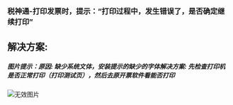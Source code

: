 ### 税神通-打印发票时，提示：“打印过程中，发生错误了，是否确定继续打印”



## 解决方案:

##### 图片提示：原因: 缺少系统文体，安装提示的缺少的字体解决方案: 先检查打印机是否正常打印（打印测试页），然后去原开票软件看能否打印

![无效图片](https://cdn.jsdelivr.net/gh/IAskWind/lazy66-site/images/question/1_20181115190049.png)



